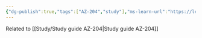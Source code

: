 ```yaml
---
{"dg-publish":true,"tags":["AZ-204","study"],"ms-learn-url":"https://learn.microsoft.com/en-us/training/courses/az-204t00","creation_date":"2024-05-02 10:56","permalink":"/study/microsoft-course-for-az-204/","dgPassFrontmatter":true}
---
```


Related to [[Study/Study guide AZ-204\|Study guide AZ-204]]



